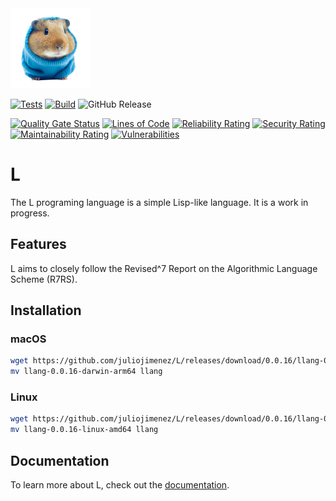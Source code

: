 <img alt="lemmy" src="images/lemmy.png" width="128" />

[![Tests](https://github.com/juliojimenez/L/actions/workflows/tests.yml/badge.svg)](https://github.com/juliojimenez/L/actions/workflows/tests.yml) [![Build](https://github.com/juliojimenez/L/actions/workflows/release.yml/badge.svg)](https://github.com/juliojimenez/L/actions/workflows/release.yml) ![GitHub Release](https://img.shields.io/github/v/release/juliojimenez/L)

[![Quality Gate Status](https://sonarcloud.io/api/project_badges/measure?project=juliojimenez_L&metric=alert_status)](https://sonarcloud.io/summary/new_code?id=juliojimenez_L) [![Lines of Code](https://sonarcloud.io/api/project_badges/measure?project=juliojimenez_L&metric=ncloc)](https://sonarcloud.io/summary/new_code?id=juliojimenez_L) [![Reliability Rating](https://sonarcloud.io/api/project_badges/measure?project=juliojimenez_L&metric=reliability_rating)](https://sonarcloud.io/summary/new_code?id=juliojimenez_L) [![Security Rating](https://sonarcloud.io/api/project_badges/measure?project=juliojimenez_L&metric=security_rating)](https://sonarcloud.io/summary/new_code?id=juliojimenez_L) [![Maintainability Rating](https://sonarcloud.io/api/project_badges/measure?project=juliojimenez_L&metric=sqale_rating)](https://sonarcloud.io/summary/new_code?id=juliojimenez_L) [![Vulnerabilities](https://sonarcloud.io/api/project_badges/measure?project=juliojimenez_L&metric=vulnerabilities)](https://sonarcloud.io/summary/new_code?id=juliojimenez_L)

# L

The L programing language is a simple Lisp-like language. It is a work in progress.

## Features

L aims to closely follow the Revised^7 Report on the Algorithmic Language Scheme (R7RS).

## Installation

### macOS

```bash
wget https://github.com/juliojimenez/L/releases/download/0.0.16/llang-0.0.16-darwin-arm64
mv llang-0.0.16-darwin-arm64 llang
```

### Linux

```bash
wget https://github.com/juliojimenez/L/releases/download/0.0.16/llang-0.0.16-linux-amd64
mv llang-0.0.16-linux-amd64 llang
```

## Documentation

To learn more about L, check out the [documentation](https://llang.dev).
